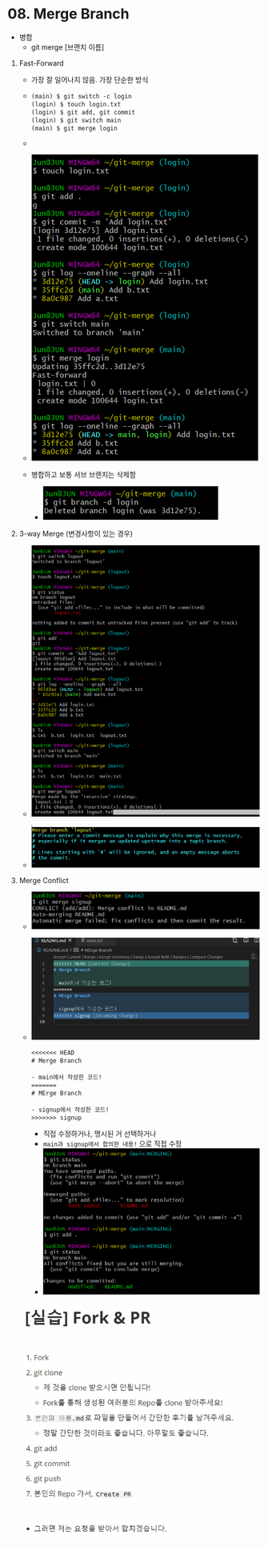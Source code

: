 # 08. Merge Branch

* 병합
  * git merge [브랜치 이름]

1. Fast-Forward

   * 가장 잘 일어나지 않음. 가장 단순한 방식

   * ```
     (main) $ git switch -c login
     (login) $ touch login.txt
     (login) $ git add, git commit
     (login) $ git switch main
     (main) $ git merge login
     ```

   * 

   * ![image-20201230161855348](images/image-20201230161855348.png)

   * 병합하고 보통 서브 브랜치는 삭제함

     * ![image-20201230161936465](images/image-20201230161936465.png)

2. 3-way Merge (변경사항이 있는 경우)

   * ![image-20201230162904193](images/image-20201230162904193.png)

   * ![image-20201230162704734](images/image-20201230162704734.png)

3. Merge Conflict

   * ![image-20201230163603523](images/image-20201230163603523.png)

   * ![image-20201230163656223](images/image-20201230163656223.png)

     ```
     <<<<<<< HEAD
     # Merge Branch
     
     - main에서 작성한 코드!
     =======
     # MErge Branch
     
     - signup에서 작성한 코드!
     >>>>>>> signup
     
     ```

     * 직접 수정하거나, 명시된 거 선택하거나
     * `main과 signup에서 합의한 내용!` 으로 직접 수정
     * ![image-20201230163959552](images/image-20201230163959552.png)



![image-20201230174305364](images/image-20201230174305364.png)